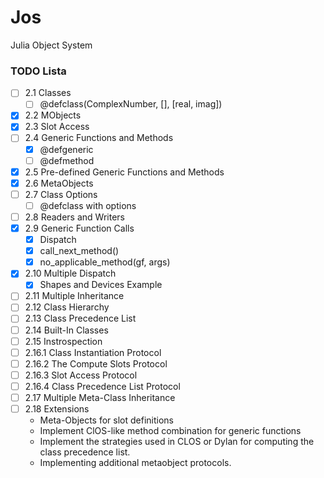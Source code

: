 # Jos
Julia Object System

### TODO Lista
- [ ] 2.1 Classes
    - [ ] @defclass(ComplexNumber, [], [real, imag])
- [x] 2.2 MObjects
- [x] 2.3 Slot Access
- [ ] 2.4 Generic Functions and Methods
    - [x] @defgeneric
    - [ ] @defmethod
- [x] 2.5 Pre-defined Generic Functions and Methods
- [x] 2.6 MetaObjects
- [ ] 2.7 Class Options
    - [ ] @defclass with options
- [ ] 2.8 Readers and Writers
- [x] 2.9 Generic Function Calls
    - [x] Dispatch
    - [x] call_next_method()
    - [x] no_applicable_method(gf, args)
- [x] 2.10 Multiple Dispatch
    - [x] Shapes and Devices Example
- [ ] 2.11 Multiple Inheritance
- [ ] 2.12 Class Hierarchy
- [ ] 2.13 Class Precedence List
- [ ] 2.14 Built-In Classes
- [ ] 2.15 Instrospection
- [ ] 2.16.1 Class Instantiation Protocol
- [ ] 2.16.2 The Compute Slots Protocol
- [ ] 2.16.3 Slot Access Protocol
- [ ] 2.16.4 Class Precedence List Protocol
- [ ] 2.17 Multiple Meta-Class Inheritance
- [ ] 2.18 Extensions
    - Meta-Objects for slot definitions
    - Implement ClOS-like method combination for generic functions
    - Implement the strategies used in CLOS or Dylan for computing the class precedence list.
    - Implementing additional metaobject protocols.